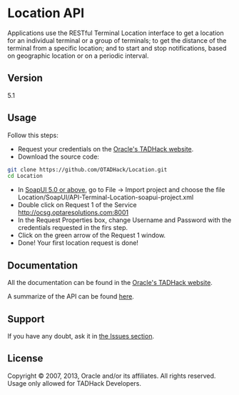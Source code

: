 Location API
=========

Applications use the RESTful Terminal Location interface to get a location for an individual terminal or a group of terminals; to get the distance of the terminal from a specific location; and to start and stop notifications, based on geographic location or on a periodic interval.

Version
----

5.1

Usage
----

Follow this steps:

+ Request your credentials on the [Oracle's TADHack website](http://tadhack.optaresolutions.com).
+ Download the source code:

```sh
git clone https://github.com/OTADHack/Location.git
cd Location
```
+ In [SoapUI 5.0 or above](http://www.soapui.org/), go to File -> Import project and choose the file Location/SoapUI/API-Terminal-Location-soapui-project.xml
+ Double click on Request 1 of the Service http://ocsg.optaresolutions.com:8001
+ In the Request Properties box, change Username and Password with the credentials requested in the firs step.
+ Click on the green arrow of the Request 1 window.
+ Done! Your first location request is done!

Documentation
----

All the documentation can be found in the [Oracle's TADHack website](http://tadhack.optaresolutions.com/?page_id=94).

A summarize of the API can be found [here](http://ocsg.optaresolutions.com:8001/rest/terminal_location/index.html).


Support
----

If you have any doubt, ask it in [the Issues section](https://github.com/OTADHack/Location/issues).

License
----

Copyright © 2007, 2013, Oracle and/or its affiliates. All rights reserved. Usage only allowed for TADHack Developers.

